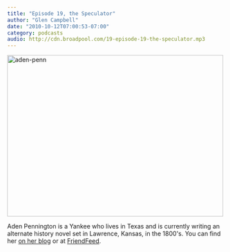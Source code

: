 ```yaml
---
title: "Episode 19, the Speculator"
author: "Glen Campbell"
date: "2010-10-12T07:00:53-07:00"
category: podcasts
audio: http://cdn.broadpool.com/19-episode-19-the-speculator.mp3
---
```


<a href="http://www.flickr.com/photos/gecampbell/8585814209/" title="aden-penn by gecampbell, on Flickr"><img src="http://farm9.staticflickr.com/8252/8585814209_ba4688fcec.jpg" width="500" height="374" alt="aden-penn"></a>

Aden Pennington is a Yankee who lives in Texas and is currently writing an alternate history novel set in Lawrence, Kansas, in the 1800's. You can find her [on her blog](http://adenpenn.com) or at [FriendFeed](http://friendfeed.com/adenpenn).
